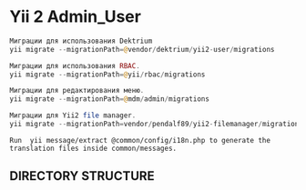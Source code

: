 Yii 2 Admin_User
===============================

``` php
Миграции для использования Dektrium
yii migrate --migrationPath=@vendor/dektrium/yii2-user/migrations

Миграции для использования RBAC.
yii migrate --migrationPath=@yii/rbac/migrations

Миграции для редактирования меню.
yii migrate --migrationPath=@mdm/admin/migrations

Миграции для Yii2 file manager.
yii migrate --migrationPath=vendor/pendalf89/yii2-filemanager/migrations
```
```
Run  yii message/extract @common/config/i18n.php to generate the translation files inside common/messages.
```
DIRECTORY STRUCTURE
-------------------


